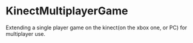 # KinectMultiplayerGame
Extending a single player game on the kinect(on the xbox one, or PC) for multiplayer use.
